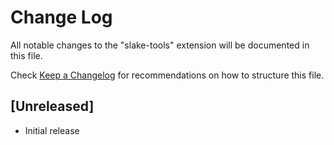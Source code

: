 # Change Log

All notable changes to the "slake-tools" extension will be documented in this file.

Check [Keep a Changelog](http://keepachangelog.com/) for recommendations on how to structure this file.

## [Unreleased]

- Initial release